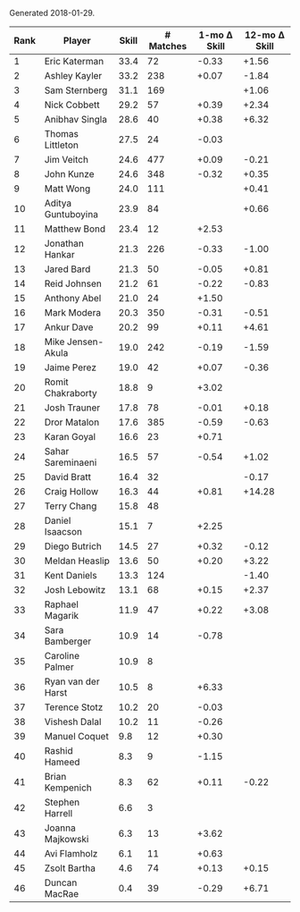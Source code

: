 Generated 2018-01-29.

| Rank | Player             | Skill | # Matches | 1-mo Δ Skill | 12-mo Δ Skill |
|------|--------------------|-------|-----------|--------------|---------------|
|    1 | Eric Katerman      |  33.4 |        72 |        -0.33 |         +1.56 |
|    2 | Ashley Kayler      |  33.2 |       238 |        +0.07 |         -1.84 |
|    3 | Sam Sternberg      |  31.1 |       169 |              |         +1.06 |
|    4 | Nick Cobbett       |  29.2 |        57 |        +0.39 |         +2.34 |
|    5 | Anibhav Singla     |  28.6 |        40 |        +0.38 |         +6.32 |
|    6 | Thomas Littleton   |  27.5 |        24 |        -0.03 |               |
|    7 | Jim Veitch         |  24.6 |       477 |        +0.09 |         -0.21 |
|    8 | John Kunze         |  24.6 |       348 |        -0.32 |         +0.35 |
|    9 | Matt Wong          |  24.0 |       111 |              |         +0.41 |
|   10 | Aditya Guntuboyina |  23.9 |        84 |              |         +0.66 |
|   11 | Matthew Bond       |  23.4 |        12 |        +2.53 |               |
|   12 | Jonathan Hankar    |  21.3 |       226 |        -0.33 |         -1.00 |
|   13 | Jared Bard         |  21.3 |        50 |        -0.05 |         +0.81 |
|   14 | Reid Johnsen       |  21.2 |        61 |        -0.22 |         -0.83 |
|   15 | Anthony Abel       |  21.0 |        24 |        +1.50 |               |
|   16 | Mark Modera        |  20.3 |       350 |        -0.31 |         -0.51 |
|   17 | Ankur Dave         |  20.2 |        99 |        +0.11 |         +4.61 |
|   18 | Mike Jensen-Akula  |  19.0 |       242 |        -0.19 |         -1.59 |
|   19 | Jaime Perez        |  19.0 |        42 |        +0.07 |         -0.36 |
|   20 | Romit Chakraborty  |  18.8 |         9 |        +3.02 |               |
|   21 | Josh Trauner       |  17.8 |        78 |        -0.01 |         +0.18 |
|   22 | Dror Matalon       |  17.6 |       385 |        -0.59 |         -0.63 |
|   23 | Karan Goyal        |  16.6 |        23 |        +0.71 |               |
|   24 | Sahar Sareminaeni  |  16.5 |        57 |        -0.54 |         +1.02 |
|   25 | David Bratt        |  16.4 |        32 |              |         -0.17 |
|   26 | Craig Hollow       |  16.3 |        44 |        +0.81 |        +14.28 |
|   27 | Terry Chang        |  15.8 |        48 |              |               |
|   28 | Daniel Isaacson    |  15.1 |         7 |        +2.25 |               |
|   29 | Diego Butrich      |  14.5 |        27 |        +0.32 |         -0.12 |
|   30 | Meldan Heaslip     |  13.6 |        50 |        +0.20 |         +3.22 |
|   31 | Kent Daniels       |  13.3 |       124 |              |         -1.40 |
|   32 | Josh Lebowitz      |  13.1 |        68 |        +0.15 |         +2.37 |
|   33 | Raphael Magarik    |  11.9 |        47 |        +0.22 |         +3.08 |
|   34 | Sara Bamberger     |  10.9 |        14 |        -0.78 |               |
|   35 | Caroline Palmer    |  10.9 |         8 |              |               |
|   36 | Ryan van der Harst |  10.5 |         8 |        +6.33 |               |
|   37 | Terence Stotz      |  10.2 |        20 |        -0.03 |               |
|   38 | Vishesh Dalal      |  10.2 |        11 |        -0.26 |               |
|   39 | Manuel Coquet      |   9.8 |        12 |        +0.30 |               |
|   40 | Rashid Hameed      |   8.3 |         9 |        -1.15 |               |
|   41 | Brian Kempenich    |   8.3 |        62 |        +0.11 |         -0.22 |
|   42 | Stephen Harrell    |   6.6 |         3 |              |               |
|   43 | Joanna Majkowski   |   6.3 |        13 |        +3.62 |               |
|   44 | Avi Flamholz       |   6.1 |        11 |        +0.63 |               |
|   45 | Zsolt Bartha       |   4.6 |        74 |        +0.13 |         +0.15 |
|   46 | Duncan MacRae      |   0.4 |        39 |        -0.29 |         +6.71 |